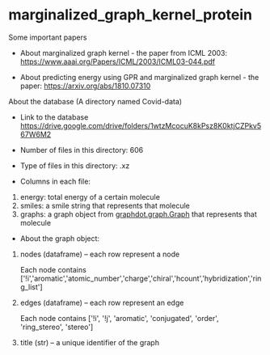 # marginalized_graph_kernel_protein

Some important papers

* About marginalized graph kernel - the paper from ICML 2003:
https://www.aaai.org/Papers/ICML/2003/ICML03-044.pdf

* About predicting energy using GPR and marginalized graph kernel - the paper: 
https://arxiv.org/abs/1810.07310

About the database (A directory named Covid-data)

* Link to the database
https://drive.google.com/drive/folders/1wtzMcocuK8kPsz8K0ktjCZPkv567W6M2

* Number of files in this directory: 606
* Type of files in this directory: .xz
* Columns in each file:  
1. energy: total energy of a certain molecule
2. smiles: a smile string that represents that molecule
3. graphs: a graph object from [graphdot.graph.Graph](https://graphdot.readthedocs.io/en/latest/apidoc/graphdot.graph.html) that represents that molecule

* About the graph object:
1. nodes (dataframe) – each row represent a node

    Each node contains ['!i','aromatic','atomic_number','charge','chiral','hcount','hybridization','ring_list'] 
  
2. edges (dataframe) – each row represent an edge

    Each node contains ['!i', '!j', 'aromatic', 'conjugated', 'order', 'ring_stereo', 'stereo']
  
3. title (str) – a unique identifier of the graph
